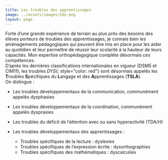 ```yaml
---
title: Les troubles des apprentissages
image: ../assets/images/Ide.png
layout: page
---
```


Forte d’une grande expérience de terrain au plus près des besoins des élèves porteurs de troubles des apprentissages, je connais bien les aménagements pédagogiques qui peuvent être mis en place pour les aider au quotidien et leur permettre de réussir leur
scolarité à la hauteur de leurs capacités. Mon expertise orthopédagogique complète désormais ces compétences. <br>
D’après les dernières classifications internationales en vigueur (DSM5 et CIM11), les
troubles *DYS*{: style="color: red"} sont désormais appelés les **T**roubles **S**pécifiques du **L**angage et des **A**pprentissages (**TSLA**). <br> 
On distingue :
* Les troubles développementaux de la communication, communément appelés
dysphasies
* Les troubles développementaux de la coordination, communément appelés
dyspraxies
* Les troubles du déficit de l’attention avec ou sans hyperactivité (TDA/H)
* Les troubles développementaux des apprentissages :

    * Troubles spécifiques de la lecture : dyslexies
    * Troubles spécifiques de l’expression écrite : dysorthographies
    * Troubles spécifiques des mathématiques : dyscalculies

